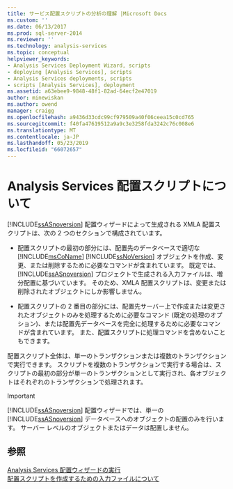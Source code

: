 ```yaml
---
title: サービス配置スクリプトの分析の理解 |Microsoft Docs
ms.custom: ''
ms.date: 06/13/2017
ms.prod: sql-server-2014
ms.reviewer: ''
ms.technology: analysis-services
ms.topic: conceptual
helpviewer_keywords:
- Analysis Services Deployment Wizard, scripts
- deploying [Analysis Services], scripts
- Analysis Services deployments, scripts
- scripts [Analysis Services], deployment
ms.assetid: a63ebee9-9848-48f1-82ad-64ecf2e47019
author: minewiskan
ms.author: owend
manager: craigg
ms.openlocfilehash: a9436d33cdc99cf979509a40f06ceea15c0cd765
ms.sourcegitcommit: f40fa47619512a9a9c3e3258fda3242c76c008e6
ms.translationtype: MT
ms.contentlocale: ja-JP
ms.lasthandoff: 05/23/2019
ms.locfileid: "66072657"
---
```

# <a name="understanding-the-analysis-services-deployment-script"></a>Analysis Services 配置スクリプトについて
  [!INCLUDE[ssASnoversion](../../includes/ssasnoversion-md.md)] 配置ウィザードによって生成される XMLA 配置スクリプトは、次の 2 つのセクションで構成されています。  
  
-   配置スクリプトの最初の部分には、配置先のデータベースで適切な [!INCLUDE[msCoName](../../includes/msconame-md.md)] [!INCLUDE[ssNoVersion](../../includes/ssnoversion-md.md)] オブジェクトを作成、変更、または削除するために必要なコマンドが含まれています。 既定では、 [!INCLUDE[ssASnoversion](../../includes/ssasnoversion-md.md)] プロジェクトで生成される入力ファイルは、増分配置に基づいています。 そのため、XMLA 配置スクリプトは、変更または削除されたオブジェクトにしか影響しません。  
  
-   配置スクリプトの 2 番目の部分には、配置先サーバー上で作成または変更されたオブジェクトのみを処理するために必要なコマンド (既定の処理のオプション)、または配置先データベースを完全に処理するために必要なコマンドが含まれています。 また、配置スクリプトに処理コマンドを含めないこともできます。  
  
 配置スクリプト全体は、単一のトランザクションまたは複数のトランザクションで実行できます。 スクリプトを複数のトランザクションで実行する場合は、スクリプトの最初の部分が単一のトランザクションとして実行され、各オブジェクトはそれぞれのトランザクションで処理されます。  
  
> [!IMPORTANT]  
>  [!INCLUDE[ssASnoversion](../../includes/ssasnoversion-md.md)] 配置ウィザードでは、単一の [!INCLUDE[ssASnoversion](../../includes/ssasnoversion-md.md)] データベースへのオブジェクトの配置のみを行います。 サーバー レベルのオブジェクトまたはデータは配置しません。  
  
## <a name="see-also"></a>参照  
 [Analysis Services 配置ウィザードの実行](running-the-analysis-services-deployment-wizard.md)   
 [配置スクリプトを作成するための入力ファイルについて](deployment-script-files-input-used-to-create-deployment-script.md)  
  
  
